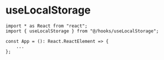 # useLocalStorage

```tsx
import * as React from "react";
import { useLocalStorage } from "@/hooks/useLocalStorage";

const App = (): React.ReactElement => {
    ...
};
```


